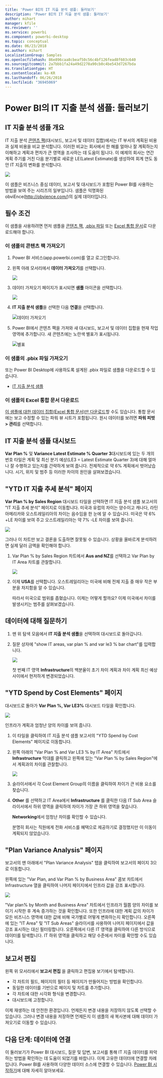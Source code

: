 ```yaml
---
title: 'Power BI의 IT 지출 분석 샘플: 둘러보기'
description: 'Power BI의 IT 지출 분석 샘플: 둘러보기'
author: mihart
manager: kfile
ms.reviewer: ''
ms.service: powerbi
ms.component: powerbi-desktop
ms.topic: conceptual
ms.date: 06/23/2018
ms.author: mihart
LocalizationGroup: Samples
ms.openlocfilehash: 86e896caa8cbeaf50c56c4bf126fead8f603c640
ms.sourcegitcommit: 2a7bbb1fa24a49d2278a90cb0c4be543d7267bda
ms.translationtype: HT
ms.contentlocale: ko-KR
ms.lasthandoff: 06/26/2018
ms.locfileid: "36945069"
---
```

# <a name="it-spend-analysis-sample-for-power-bi-take-a-tour"></a>Power BI의 IT 지출 분석 샘플: 둘러보기

## <a name="overview-of-the-it-spend-analysis-sample"></a>IT 지출 분석 샘플 개요
IT 지출 분석 [콘텐츠 팩](service-organizational-content-pack-introduction.md)(대시보드, 보고서 및 데이터 집합)에서는 IT 부서의 계획된 비용과 실제 비용을 비교 분석합니다. 이러한 비교는 회사에서 한 해를 얼마나 잘 계획하는지 이해하고 계획과 편차가 큰 영역을 조사하는 데 도움이 됩니다. 이 예제의 회사는 연간 계획 주기를 거친 다음 분기별로 새로운 LE(Latest Estimate)를 생성하여 회계 연도 동안 IT 지출의 변화를 분석합니다.

![](media/sample-it-spend/it1.png)

이 샘플은 비즈니스 중심 데이터, 보고서 및 대시보드가 포함된 Power BI를 사용하는 방법을 보여 주는 시리즈의 일부입니다. 샘플은 익명화된 obviEnce(<http://obvience.com/>)의 실제 데이터입니다.

## <a name="prerequisites"></a>필수 조건

 이 샘플을 사용하려면 먼저 샘플을 [콘텐츠 팩](https://docs.microsoft.com/power-bi/sample-it-spend#get-the-content-pack-for-this-sample), [.pbix 파일](http://download.microsoft.com/download/E/9/8/E98CEB6D-CEBB-41CF-BA2B-1A1D61B27D87/IT%20Spend%20Analysis%20Sample%20PBIX.pbix) 또는 [Excel 통합 문서](http://go.microsoft.com/fwlink/?LinkId=529783)로 다운로드해야 합니다.

### <a name="get-the-content-pack-for-this-sample"></a>이 샘플의 콘텐츠 팩 가져오기

1. Power BI 서비스(app.powerbi.com)를 열고 로그인합니다.
2. 왼쪽 아래 모서리에서 **데이터 가져오기**를 선택합니다.
   
    ![](media/sample-datasets/power-bi-get-data.png)
3. 데이터 가져오기 페이지가 표시되면 **샘플** 아이콘을 선택합니다.
   
   ![](media/sample-datasets/power-bi-samples-icon.png)
4. **IT 지출 분석 샘플**을 선택한 다음 **연결**을 선택합니다.  
  
   ![데이터 가져오기](media/sample-it-spend/it-connect.png)
   
5. Power BI에서 콘텐츠 팩을 가져와 새 대시보드, 보고서 및 데이터 집합을 현재 작업 영역에 추가합니다. 새 콘텐츠에는 노란색 별표가 표시됩니다. 
   
   ![별표](media/sample-it-spend/it-asterisk.png)
  
### <a name="get-the-pbix-file-for-this-sample"></a>이 샘플의 .pbix 파일 가져오기

또는 Power BI Desktop에 사용하도록 설계된 .pbix 파일로 샘플을 다운로드할 수 있습니다. 

 * [IT 지출 분석 샘플](http://download.microsoft.com/download/E/9/8/E98CEB6D-CEBB-41CF-BA2B-1A1D61B27D87/IT%20Spend%20Analysis%20Sample%20PBIX.pbix)

### <a name="get-the-excel-workbook-for-this-sample"></a>이 샘플의 Excel 통합 문서 다운로드
[이 샘플에 대한 데이터 집합(Excel 통합 문서)만 다운로드](http://go.microsoft.com/fwlink/?LinkId=529783)할 수도 있습니다. 통합 문서에는 보고 수정할 수 있는 파워 뷰 시트가 포함됩니다. 원시 데이터를 보려면 **파워 피벗 > 관리**를 선택합니다.


## <a name="the-it-spend-analysis-sample-dashboard"></a>IT 지출 분석 샘플 대시보드
**Var Plan %** 및 **Variance Latest Estimate % Quarter 3**대시보드에 있는 두 개의 번호 타일은 계획 및 최신 분기 예상(LE3 = Latest Estimate Quarter 3)에 대해 얼마나 잘 수행하고 있는지를 간략하게 보여 줍니다. 전체적으로 약 6% 계획에서 벗어났습니다. 시기, 위치 및 범주 등 이러한 차이의 원인을 살펴보겠습니다.

## <a name="ytd-it-spend-trend-analysis-page"></a>"YTD IT 지출 추세 분석" 페이지
**Var Plan % by Sales Region** 대시보드 타일을 선택하면 IT 지출 분석 샘플 보고서의 "IT 지출 추세 분석" 페이지로 이동합니다. 미국과 유럽의 차이는 양수이고 캐나다, 라틴 아메리카와 오스트레일리아의 차이는 음수임을 한 눈에 알 수 있습니다. 미국은 약 6% +LE 차이를 보여 주고 오스트레일리아는 약 7% -LE 차이를 보여 줍니다.

![](media/sample-it-spend/it2.png)

그러나 이 차트만 보고 결론을 도출하면 잘못될 수 있습니다. 상황을 올바르게 분석하려면 실제 달러 금액을 확인해야 합니다.

1. Var Plan % by Sales Region 차트에서 **Aus and NZ**를 선택하고 Var Plan by IT Area 차트를 관찰합니다.

   ![](media/sample-it-spend/it3.png)
2. 이제 **USA**를 선택합니다. 오스트레일리아는 미국에 비해 전체 지출 중 매우 작은 부분을 차지함을 알 수 있습니다.

    따라서 미국으로 범위를 좁혔습니다. 이제는 어떻게 할까요? 이제 미국에서 차이를 발생시키는 범주를 살펴보겠습니다.

## <a name="ask-questions-of-the-data"></a>데이터에 대해 질문하기
1. 맨 위 탐색 모음에서 **IT 지출 분석 샘플**을 선택하여 대시보드로 돌아갑니다.
2. 질문 상자에 "show IT areas, var plan % and var le3 % bar chart"를 입력합니다.

   ![](media/sample-it-spend/it4.png)

   첫 번째 IT 영역 **Infrastructure**의 백분율이 초기 차이 계획과 차이 계획 최신 예상 사이에서 현저하게 변경되었습니다.

## <a name="ytd-spend-by-cost-elements-page"></a>"YTD Spend by Cost Elements" 페이지
대시보드로 돌아가 **Var Plan %, Var LE3%** 대시보드 타일을 확인합니다.

![](media/sample-it-spend/it5.png)

인프라가 계획과 엄청난 양의 차이를 보여 줍니다.

1. 이 타일을 클릭하여 IT 지출 분석 샘플 보고서의 "YTD Spend by Cost Elements" 페이지로 이동합니다.
2. 왼쪽 아래의 "Var Plan % and Var LE3 % by IT Area" 차트에서 **Infrastructure** 막대를 클릭하고 왼쪽에 있는 "Var Plan % by Sales Region"에서 계획과의 차이를 관찰합니다.

    ![](media/sample-it-spend/it6.png)
3. 슬라이서에서 각 Cost Element Group의 이름을 클릭하여 차이가 큰 비용 요소를 찾습니다.
4. **Other** 를 선택하고 IT Area에서 **Infrastructure** 를 클릭한 다음 IT Sub Area 슬라이서에서 하위 영역을 클릭하여 차이가 가장 큰 하위 영역을 찾습니다.  

   **Networking**에서 엄청난 차이를 확인할 수 있습니다.

   분명히 회사는 직원에게 전화 서비스를 혜택으로 제공하기로 결정했지만 이 이동이 계획되지 않았습니다.

## <a name="plan-variance-analysis-page"></a>"Plan Variance Analysis" 페이지
보고서의 맨 아래에서 "Plan Variance Analysis" 탭을 클릭하여 보고서의 페이지 3으로 이동합니다.

왼쪽에 있는 "Var Plan, and Var Plan % by Business Area" 콤보 차트에서 Infrastructure 열을 클릭하여 나머지 페이지에서 인프라 값을 강조 표시합니다.

![](media/sample-it-spend/it7.png)

"Var plan% by Month and Business Area" 차트에서 인프라가 월쯤 양의 차이를 보이기 시작한 후 계속 증가하는 것을 확인합니다. 또한 인프라에 대한 계획 값의 차이가 모든 비즈니스 영역에 대한 값에 비해 국가별로 어떻게 변화하는지 확인합니다. 오른쪽에 있는 "IT Area" 및 "IT Sub Areas" 슬라이서를 사용하여 나머지 페이지에서 값을 강조 표시하는 대신 필터링합니다. 오른쪽에서 다른 IT 영역을 클릭하여 다른 방식으로 데이터를 탐색합니다. IT 하위 영역을 클릭하고 해당 수준에서 차이를 확인할 수도 있습니다.

## <a name="edit-the-report"></a>보고서 편집
왼쪽 위 모서리에서 **보고서 편집** 을 클릭하고 편집용 보기에서 탐색합니다.

* 각 차트의 필드, 페이지의 필터 등 페이지가 만들어지는 방법을 확인합니다.
* 동일한 데이터를 기반으로 페이지 및 차트를 추가합니다.
* 각 차트에 대한 시각화 형식을 변경합니다.
* 대시보드에 고정합니다.

이제 재생하는 데 안전한 환경입니다. 언제든지 변경 내용을 저장하지 않도록 선택할 수 있습니다. 그러나 변경 내용을 저장하면 언제든지 이 샘플의 새 복사본에 대해 데이터 가져오기로 이동할 수 있습니다.

## <a name="next-steps-connect-to-your-data"></a>다음 단계: 데이터에 연결
이 둘러보기가 Power BI 대시보드, 질문 및 답변, 보고서를 통해 IT 지출 데이터를 파악하는 방법을 확인하는 데 도움이 되었기를 바랍니다. 이제 고유한 데이터에 연결할 차례입니다. Power BI를 사용하여 다양한 데이터 소스에 연결할 수 있습니다. [Power BI 시작하기](service-get-started.md)에 대해 자세히 알아보세요.
